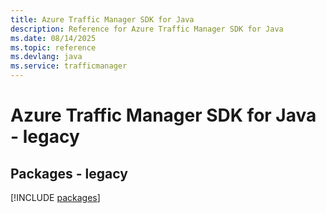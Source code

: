 ```yaml
---
title: Azure Traffic Manager SDK for Java
description: Reference for Azure Traffic Manager SDK for Java
ms.date: 08/14/2025
ms.topic: reference
ms.devlang: java
ms.service: trafficmanager
---
```

# Azure Traffic Manager SDK for Java - legacy
## Packages - legacy
[!INCLUDE [packages](traffic-manager-index.md)]